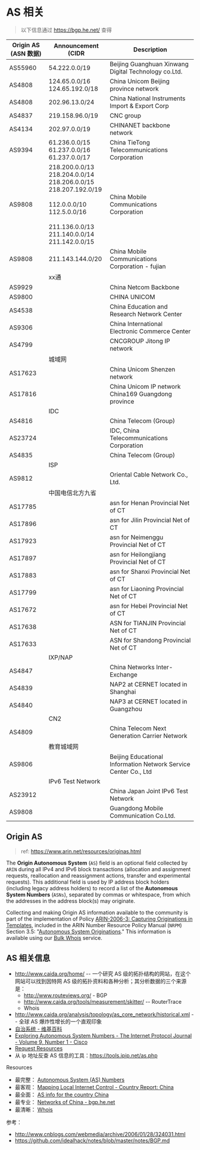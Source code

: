 # AS 相关

> 以下信息通过 https://bgp.he.net/ 查得

| Origin AS (ASN 数据) | Announcement (CIDR | Description |
| -- | -- | -- |
| AS55960 | 54.222.0.0/19 | Beijing Guanghuan Xinwang Digital Technology co.Ltd. |
| AS4808 | 124.65.0.0/16 <br> 124.65.192.0/18 | China Unicom Beijing province network |
| AS4808 | 202.96.13.0/24 | China National Instruments Import & Export Corp |
| AS4837 | 219.158.96.0/19 | CNC group |
| AS4134 | 202.97.0.0/19 | CHINANET backbone network |
| AS9394 | 61.236.0.0/15 <br> 61.237.0.0/16	 <br> 61.237.0.0/17 | China TieTong Telecommunications Corporation |
| AS9808 | 218.200.0.0/13 <br> 218.204.0.0/14 <br> 218.206.0.0/15 <br> 218.207.192.0/19 <br><br> 112.0.0.0/10 <br> 112.5.0.0/16 <br><br> 211.136.0.0/13 <br> 211.140.0.0/14	<br> 211.142.0.0/15 | China Mobile Communications Corporation |
| AS9808 | 211.143.144.0/20 | China Mobile Communications Corporation - fujian |
| | xx通 | |
| AS9929 | | China Netcom Backbone |
| AS9800 | | CHINA UNICOM |
| AS4538 | | China Education and Research Network Center |
| AS9306 | | China International Electronic Commerce Center |
| AS4799 | | CNCGROUP Jitong IP network |
| | 城域网 | |
| AS17623 | | China Unicom Shenzen network |
| AS17816 | | China Unicom IP network China169 Guangdong province |
| | IDC | |
| AS4816 | | China Telecom (Group) |
| AS23724 | | IDC, China Telecommunications Corporation |
| AS4835 | | China Telecom (Group) |
| | ISP | |
| AS9812 | | Oriental Cable Network Co., Ltd. |
| | 中国电信北方九省 | |
| AS17785 | | asn for Henan Provincial Net of CT |
| AS17896 | | asn for Jilin Provincial Net of CT |
| AS17923 | | asn for Neimenggu Provincial Net of CT |
| AS17897 | | asn for Heilongjiang Provincial Net of CT |
| AS17883 | | asn for Shanxi Provincial Net of CT |
| AS17799 | | asn for Liaoning Provincial Net of CT |
| AS17672 | | asn for Hebei Provincial Net of CT |
| AS17638 | | ASN for TIANJIN Provincial Net of CT |
| AS17633 | | ASN for Shandong Provincial Net of CT |
| | IXP/NAP | |
| AS4847 | | China Networks Inter-Exchange |
| AS4839 | | NAP2 at CERNET located in Shanghai |
| AS4840 | | NAP3 at CERNET located in Guangzhou |
| | CN2 | |
| AS4809 | | China Telecom Next Generation Carrier Network |
| | 教育城域网 | |
| AS9806 | | Beijing Educational Information Network Service Center Co., Ltd |
| | IPv6 Test Network | |
| AS23912 | | China Japan Joint IPv6 Test Network |
| AS9808 | | Guangdong Mobile Communication Co.Ltd. |

## Origin AS

> ref: https://www.arin.net/resources/originas.html

The **Origin Autonomous System** (`AS`) field is an optional field collected by `ARIN` during all IPv4 and IPv6 block transactions (allocation and assignment requests, reallocation and reassignment actions, transfer and experimental requests). This additional field is used by IP address block holders (including legacy address holders) to record a list of the **Autonomous System Numbers** (`ASNs`), separated by commas or whitespace, from which the addresses in the address block(s) may originate.

Collecting and making Origin AS information available to the community is part of the implementation of Policy [ARIN-2006-3: Capturing Originations in Templates](https://www.arin.net/vault/policy/proposals/2006_3.html), included in the ARIN Number Resource Policy Manual (`NRPM`) Section 3.5: "[Autonomous System Originations](https://www.arin.net/policy/nrpm.html#three5)." This information is available using our [Bulk Whois](https://www.arin.net/resources/request/bulkwhois.html) service.

## AS 相关信息

- http://www.caida.org/home/ -- 一个研究 AS 级的拓扑结构的网站，在这个网站可以找到因特网 AS 级的拓扑资料和各种分析；其分析数据的三个来源是：
    - http://www.routeviews.org/ - BGP
    - http://www.caida.org/tools/measurement/skitter/ -- RouterTrace
    - Whois
- http://www.caida.org/analysis/topology/as_core_network/historical.xml -- 全球 AS 爆炸性增长的一个直观印象
- [自治系统 - 维基百科](https://zh.wikipedia.org/wiki/%E8%87%AA%E6%B2%BB%E7%B3%BB%E7%BB%9F)
- [Exploring Autonomous System Numbers - The Internet Protocol Journal - Volume 9, Number 1 - Cisco](http://www.cisco.com/c/en/us/about/press/internet-protocol-journal/back-issues/table-contents-12/autonomous-system-numbers.html)
- [Request Resources](https://www.arin.net/resources/request/asn.html)
- 从 ip 地址反查 AS 信息的工具：https://tools.ipip.net/as.php

Resources

- 最完整： [Autonomous System (AS) Numbers](http://www.iana.org/assignments/as-numbers/as-numbers.xml)
- 最客观： [Mapping Local Internet Control - Country Report: China](http://cyber.law.harvard.edu/netmaps/country_detail.php/?cc=CN)
- 最全面： [AS info for the country China](http://www.tcpiputils.com/browse/as/cn)
- 最专业： [Networks of China - bgp.he.net](http://bgp.he.net/country/CN/)
- 最清晰： [Whois](http://ipwhois.cnnic.cn/)

参考：

- http://www.cnblogs.com/webmedia/archive/2006/01/28/324031.html
- https://github.com/idealhack/notes/blob/master/notes/BGP.md



